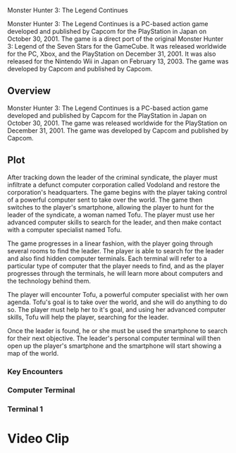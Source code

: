 Monster Hunter 3: The Legend Continues

Monster Hunter 3: The Legend Continues is a PC-based action game developed and published by Capcom for the PlayStation in Japan on October 30, 2001. The game is a direct port of the original Monster Hunter 3: Legend of the Seven Stars for the GameCube. It was released worldwide for the PC, Xbox, and the PlayStation on December 31, 2001. It was also released for the Nintendo Wii in Japan on February 13, 2003. The game was developed by Capcom and published by Capcom.

## Overview

Monster Hunter 3: The Legend Continues is a PC-based action game developed and published by Capcom for the PlayStation in Japan on October 30, 2001. The game was released worldwide for the PlayStation on December 31, 2001. The game was developed by Capcom and published by Capcom.

## Plot

After tracking down the leader of the criminal syndicate, the player must infiltrate a defunct computer corporation called Vodoland and restore the corporation's headquarters. The game begins with the player taking control of a powerful computer sent to take over the world. The game then switches to the player's smartphone, allowing the player to hunt for the leader of the syndicate, a woman named Tofu. The player must use her advanced computer skills to search for the leader, and then make contact with a computer specialist named Tofu.

The game progresses in a linear fashion, with the player going through several rooms to find the leader. The player is able to search for the leader and also find hidden computer terminals. Each terminal will refer to a particular type of computer that the player needs to find, and as the player progresses through the terminals, he will learn more about computers and the technology behind them.

The player will encounter Tofu, a powerful computer specialist with her own agenda. Tofu's goal is to take over the world, and she will do anything to do so. The player must help her to it's goal, and using her advanced computer skills, Tofu will help the player, searching for the leader.

Once the leader is found, he or she must be used the smartphone to search for their next objective. The leader's personal computer terminal will then open up the player's smartphone and the smartphone will start showing a map of the world.

### Key Encounters

### Computer Terminal

### Terminal 1

# Video Clip